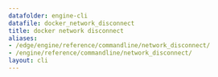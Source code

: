 ```yaml
---
datafolder: engine-cli
datafile: docker_network_disconnect
title: docker network disconnect
aliases:
- /edge/engine/reference/commandline/network_disconnect/
- /engine/reference/commandline/network_disconnect/
layout: cli
---
```


<!--
此页面是根据 Docker 源代码自动生成的。如果您想建议更改此处显示的文本，请在 GitHub 上的源代码仓库中打开一个工单或拉取请求：

https://github.com/docker/cli
-->
